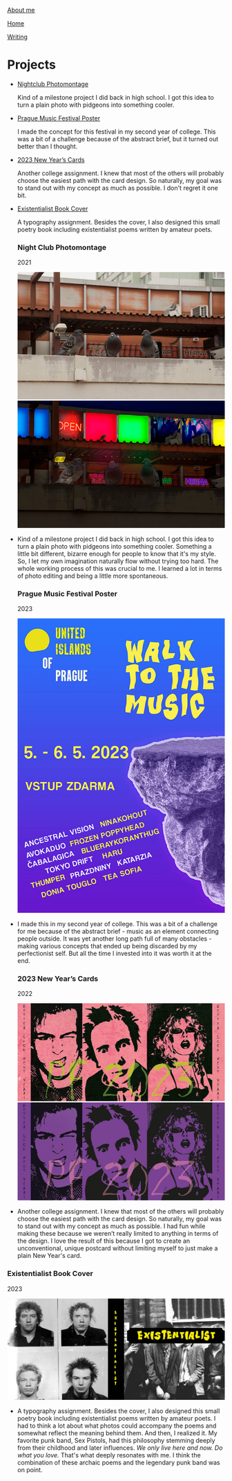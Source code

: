 [About me](../about.md)

[Home](../index.md)

[Writing](../writing/index.md)


# Projects

- [Nightclub Photomontage](#night-club-photomontage)

  Kind of a milestone project I did back in high school. I got this idea to turn a plain photo with pidgeons into something cooler.

- [Prague Music Festival Poster](#prague-music-festival-poster)

  I made the concept for this festival in my second year of college. This was a bit of a challenge because of the abstract brief, but it turned out better than I thought.

- [2023 New Year’s Cards](#2023-new-years-cards)

  Another college assignment. I knew that most of the others will probably choose the easiest path with the card design.
  So naturally, my goal was to stand out with my concept as much as possible. I don't regret it one bit.

 
 - [Existentialist Book Cover](#existentialist-book-cover)

    A typography assignment. Besides the cover, I also designed this small poetry book including existentialist poems written by amateur poets. 

   
   ### Night Club Photomontage
   2021

   ![Three pidgeons sitting on top of a bridge in front of a club at night.](../img/A-pidgeon-squad-original.jpg)
   ![Three pidgeons sitting on top of a bridge in front of a club during a day](../img/A-pidgeon-squad.jpg)


- Kind of a milestone project I did back in high school. I got this idea to turn a plain photo with pidgeons into something cooler. Something a little bit different, bizarre enough for people to know that it's my style. So, I let my own imagination naturally flow without trying too hard. The whole working process of this was crucial to me. I learned a lot in terms of photo editing and being a little more spontaneous. 

 
 
  ### Prague Music Festival Poster
  2023

  ![Neon blue and purple background with a yellow highlighted names of singers and bands and blue colored edge of a rock on the side.](../img/music-festival-poster.jpg)

- I made this in my second year of college. This was a bit of a challenge for me because of the abstract brief - music as an element connecting people outside. It was yet another long path full of many obstacles - making various concepts that ended up being discarded by my perfectionist self. But all the time I invested into it was worth it at the end.
  




  ### 2023 New Year’s Cards
  2022


  ![Black silhouettes with faces of Johnny Rotten and Sid Vicious on a pink background with a yellow sign PF 2023.](../img/xmas-postcard-1.jpg)
  ![Black silhouettes with faces of Johnny Rotten and Sid Vicious on a purple background with a pink sign PF 2023.](../img/xmas-postcard-2.jpg)

- Another college assignment. I knew that most of the others will probably choose the easiest path with the card design. So naturally, my goal was to stand out with my concept as much as possible. I had fun while making these because we weren’t really limited to anything in terms of the design. I love the result of this because I got to create an unconventional, unique postcard without limiting myself to just make a plain New Year's card.


 ### Existentialist Book Cover
 2023


 ![Black and white photo of Sex Pistols members in a chessboard composition on the left and black rectangle with a yellow sign EXISTENTIALIST in the middle and black and white photo of Sex Pistols members next to each other on the right.](../img/book-cover-concept.jpg)

 - A typography assignment. Besides the cover, I also designed this small poetry book including existentialist poems written by amateur poets. I had to think a lot about what photos could accompany the poems and somewhat reflect the meaning behind them. And then, I realized it. My favorite punk band, Sex Pistols, had this philosophy stemming deeply from their childhood and later influences. *We only live here and now. Do what you love.* That's what deeply resonates with me. I think the combination of these archaic poems and the legendary punk band was on point. 




  

  



   

   

    


